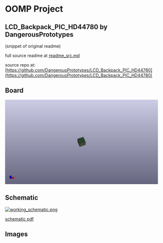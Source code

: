 # OOMP Project  
## LCD_Backpack_PIC_HD44780  by DangerousPrototypes  
  
(snippet of original readme)  
  
  
  full source readme at [readme_src.md](readme_src.md)  
  
source repo at: [https://github.com/DangerousPrototypes/LCD_Backpack_PIC_HD44780](https://github.com/DangerousPrototypes/LCD_Backpack_PIC_HD44780)  
## Board  
  
[![working_3d.png](working_3d_600.png)](working_3d.png)  
## Schematic  
  
[![working_schematic.png](working_schematic_600.png)](working_schematic.png)  
  
[schematic pdf](working_schematic.pdf)  
## Images  
